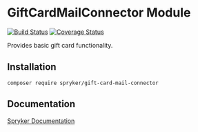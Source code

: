 # GiftCardMailConnector Module
[![Build Status](https://travis-ci.org/spryker/GiftCardMailConnector.svg)](https://travis-ci.org/spryker/GiftCardMailConnector)
[![Coverage Status](https://coveralls.io/repos/github/spryker/GiftCardMailConnector/badge.svg)](https://coveralls.io/github/spryker/GiftCardMailConnector)

Provides basic gift card functionality.

## Installation

```
composer require spryker/gift-card-mail-connector
```

## Documentation

[Spryker Documentation](https://academy.spryker.com/developing_with_spryker/module_guide/modules.html)
